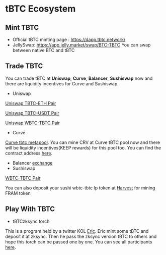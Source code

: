 # tBTC Ecosystem
## Mint TBTC
- Official tBTC minting page : https://dapp.tbtc.network/
- JellySwap: https://app.jelly.market/swap/BTC-TBTC You can swap between native BTC and tBTC
## Trade TBTC
You can trade tBTC at **Uniswap**, **Curve**, **Balancer**, **Sushiswap** now and there are liquidity incentives for Curve and Sushiswap.
- Uniswap

[Uniswap TBTC-ETH Pair](https://app.uniswap.org/#/swap?inputCurrency=0x8daebade922df735c38c80c7ebd708af50815faa&outputCurrency=ETH)

[Uniswap TBTC-USDT Pair](https://app.uniswap.org/#/swap?inputCurrency=0x8daebade922df735c38c80c7ebd708af50815faa&outputCurrency=0xdac17f958d2ee523a2206206994597c13d831ec7)

[Uniswap WBTC-TBTC Pair](https://app.uniswap.org/#/swap?inputCurrency=0x2260fac5e5542a773aa44fbcfedf7c193bc2c599&outputCurrency=0x8daebade922df735c38c80c7ebd708af50815faa)

- Curve

[Curve tbtc metapool](https://www.curve.fi/tbtc/). You can mine CRV at Curve tBTC pool now and there will be liquidity incentives(KEEP rewards) for this pool too. You can find the contract address [here](https://etherscan.io/address/0xC25099792E9349C7DD09759744ea681C7de2cb66).

- Balancer
[exchange](http://balancer.exchange/)
- Sushiswap

[WBTC-TBTC Pair](https://sushiswap.fi/pair/0x2dbc7dd86c6cd87b525bd54ea73ebeebbc307f68)

You can also deposit your sushi wbtc-tbtc lp token at [Harvest]((https://harvest.finance/pool/fweth-sushi-wbtc-tbtc)) for mining FRAM token
## Play With TBTC
- tBTCzksync torch

This is a program held by a twitter KOL [Eric](https://twitter.com/ercwl/status/1311452208127447044). Eric mint some tBTC and deposit it at zksync. Then he pass the zksync version tBTC to others and hope this torch can be passed one by one. You can see all participants [here](https://allthekeeps.com/torch).
